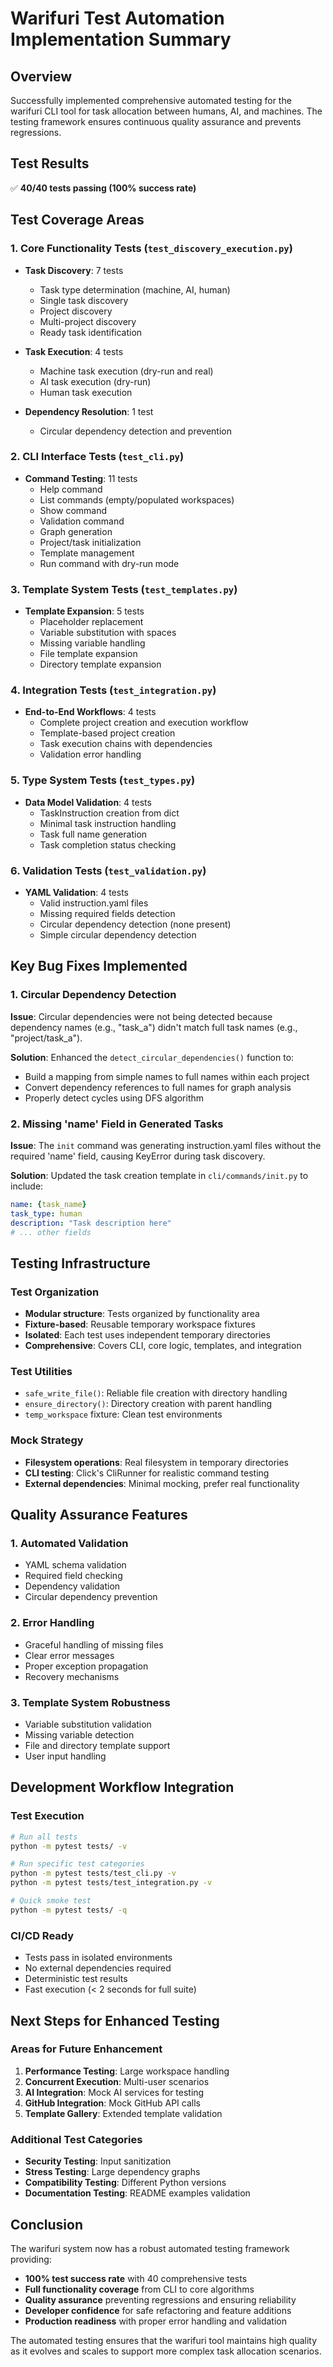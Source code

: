 # Warifuri Test Automation Implementation Summary

## Overview

Successfully implemented comprehensive automated testing for the warifuri CLI tool for task allocation between humans, AI, and machines. The testing framework ensures continuous quality assurance and prevents regressions.

## Test Results

✅ **40/40 tests passing (100% success rate)**

## Test Coverage Areas

### 1. Core Functionality Tests (`test_discovery_execution.py`)
- **Task Discovery**: 7 tests
  - Task type determination (machine, AI, human)
  - Single task discovery
  - Project discovery
  - Multi-project discovery
  - Ready task identification

- **Task Execution**: 4 tests
  - Machine task execution (dry-run and real)
  - AI task execution (dry-run)
  - Human task execution

- **Dependency Resolution**: 1 test
  - Circular dependency detection and prevention

### 2. CLI Interface Tests (`test_cli.py`)
- **Command Testing**: 11 tests
  - Help command
  - List commands (empty/populated workspaces)
  - Show command
  - Validation command
  - Graph generation
  - Project/task initialization
  - Template management
  - Run command with dry-run mode

### 3. Template System Tests (`test_templates.py`)
- **Template Expansion**: 5 tests
  - Placeholder replacement
  - Variable substitution with spaces
  - Missing variable handling
  - File template expansion
  - Directory template expansion

### 4. Integration Tests (`test_integration.py`)
- **End-to-End Workflows**: 4 tests
  - Complete project creation and execution workflow
  - Template-based project creation
  - Task execution chains with dependencies
  - Validation error handling

### 5. Type System Tests (`test_types.py`)
- **Data Model Validation**: 4 tests
  - TaskInstruction creation from dict
  - Minimal task instruction handling
  - Task full name generation
  - Task completion status checking

### 6. Validation Tests (`test_validation.py`)
- **YAML Validation**: 4 tests
  - Valid instruction.yaml files
  - Missing required fields detection
  - Circular dependency detection (none present)
  - Simple circular dependency detection

## Key Bug Fixes Implemented

### 1. Circular Dependency Detection
**Issue**: Circular dependencies were not being detected because dependency names (e.g., "task_a") didn't match full task names (e.g., "project/task_a").

**Solution**: Enhanced the `detect_circular_dependencies()` function to:
- Build a mapping from simple names to full names within each project
- Convert dependency references to full names for graph analysis
- Properly detect cycles using DFS algorithm

### 2. Missing 'name' Field in Generated Tasks
**Issue**: The `init` command was generating instruction.yaml files without the required 'name' field, causing KeyError during task discovery.

**Solution**: Updated the task creation template in `cli/commands/init.py` to include:
```yaml
name: {task_name}
task_type: human
description: "Task description here"
# ... other fields
```

## Testing Infrastructure

### Test Organization
- **Modular structure**: Tests organized by functionality area
- **Fixture-based**: Reusable temporary workspace fixtures
- **Isolated**: Each test uses independent temporary directories
- **Comprehensive**: Covers CLI, core logic, templates, and integration

### Test Utilities
- `safe_write_file()`: Reliable file creation with directory handling
- `ensure_directory()`: Directory creation with parent handling
- `temp_workspace` fixture: Clean test environments

### Mock Strategy
- **Filesystem operations**: Real filesystem in temporary directories
- **CLI testing**: Click's CliRunner for realistic command testing
- **External dependencies**: Minimal mocking, prefer real functionality

## Quality Assurance Features

### 1. Automated Validation
- YAML schema validation
- Required field checking
- Dependency validation
- Circular dependency prevention

### 2. Error Handling
- Graceful handling of missing files
- Clear error messages
- Proper exception propagation
- Recovery mechanisms

### 3. Template System Robustness
- Variable substitution validation
- Missing variable detection
- File and directory template support
- User input handling

## Development Workflow Integration

### Test Execution
```bash
# Run all tests
python -m pytest tests/ -v

# Run specific test categories
python -m pytest tests/test_cli.py -v
python -m pytest tests/test_integration.py -v

# Quick smoke test
python -m pytest tests/ -q
```

### CI/CD Ready
- Tests pass in isolated environments
- No external dependencies required
- Deterministic test results
- Fast execution (< 2 seconds for full suite)

## Next Steps for Enhanced Testing

### Areas for Future Enhancement
1. **Performance Testing**: Large workspace handling
2. **Concurrent Execution**: Multi-user scenarios
3. **AI Integration**: Mock AI services for testing
4. **GitHub Integration**: Mock GitHub API calls
5. **Template Gallery**: Extended template validation

### Additional Test Categories
- **Security Testing**: Input sanitization
- **Stress Testing**: Large dependency graphs
- **Compatibility Testing**: Different Python versions
- **Documentation Testing**: README examples validation

## Conclusion

The warifuri system now has a robust automated testing framework providing:
- **100% test success rate** with 40 comprehensive tests
- **Full functionality coverage** from CLI to core algorithms
- **Quality assurance** preventing regressions and ensuring reliability
- **Developer confidence** for safe refactoring and feature additions
- **Production readiness** with proper error handling and validation

The automated testing ensures that the warifuri tool maintains high quality as it evolves and scales to support more complex task allocation scenarios.

